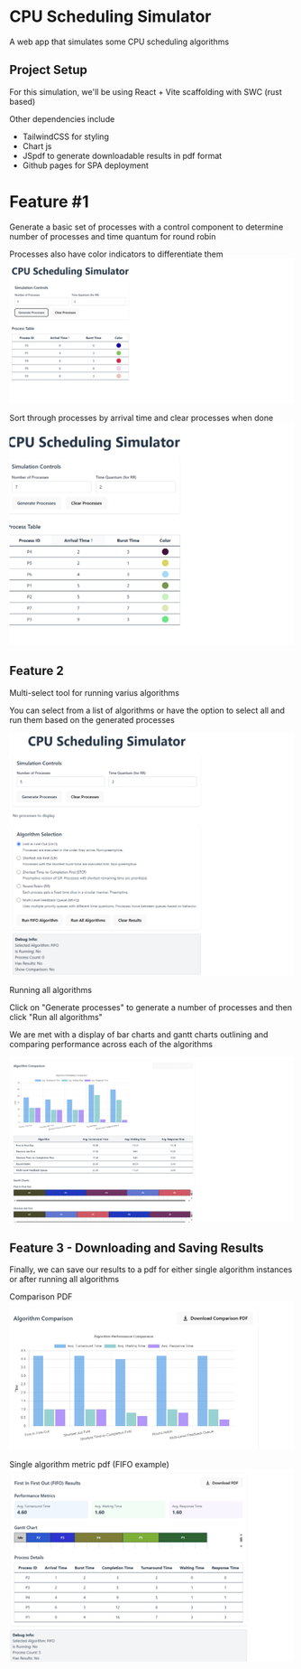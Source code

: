# CPU Scheduling Simulator
A web app that simulates some CPU scheduling algorithms

## Project Setup
For this simulation, we'll be using React + Vite scaffolding with SWC (rust based)

Other dependencies include 
- TailwindCSS for styling
- Chart js 
- JSpdf to generate downloadable results in pdf format
- Github pages for SPA deployment 

# Feature #1

Generate a basic set of processes with a control component to determine number of processes and time quantum for round robin

Processes also have color indicators to differentiate them
![alt text](image.png)


Sort through processes by arrival time and clear processes when done
![alt text](image-1.png)


## Feature 2

Multi-select tool for running varius algorithms

You can select from a list of algorithms or have the option to select all and run them based on the generated processes

![alt text](image-3.png)

Running all algorithms

Click on "Generate processes" to generate a number of processes and then click "Run all algorithms" 

We are met with a display of bar charts and gantt charts outlining and comparing performance across each of the algorithms

![alt text](image-4.png)



## Feature 3 - Downloading and Saving Results
Finally, we can save our results to a pdf for either single algorithm instances or after running all algorithms

Comparison PDF
![alt text](image-5.png)


Single algorithm metric pdf (FIFO example)
![alt text](image-6.png)